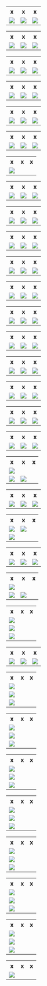 <table>
<tr>
<th>x</td>
<th>x</td>
<th>x</td>
</tr>

<tr>
<td valign="top">
<a href="./GoodPics/.">
<img src="./GoodPics/ThumbNails/.>"
</a>
</td>

<td valign="top">
<a href="./GoodPics/./Shop-Vac.jpg">
<img src="./GoodPics/ThumbNails/./Shop-Vac.jpg>"
</a>
</td>

<td valign="top">
<a href="./GoodPics/./Stove Model.jpg">
<img src="./GoodPics/ThumbNails/./Stove Model.jpg>"
</a>
</td>
</tr>
</table>

<table>
<tr>
<th>x</td>
<th>x</td>
<th>x</td>
</tr>

<tr>
<td valign="top">
<a href="./GoodPics/./T510.jpg">
<img src="./GoodPics/ThumbNails/./T510.jpg>"
</a>
</td>

<td valign="top">
<a href="./GoodPics/./Soiuthern-Kitchen-Electrical-2.png">
<img src="./GoodPics/ThumbNails/./Soiuthern-Kitchen-Electrical-2.png>"
</a>
</td>

<td valign="top">
<a href="./GoodPics/./Train.jpg">
<img src="./GoodPics/ThumbNails/./Train.jpg>"
</a>
</td>
</tr>
</table>

<table>
<tr>
<th>x</td>
<th>x</td>
<th>x</td>
</tr>

<tr>
<td valign="top">
<a href="./GoodPics/./Table-Saw.jpg">
<img src="./GoodPics/ThumbNails/./Table-Saw.jpg>"
</a>
</td>

<td valign="top">
<a href="./GoodPics/./Electrical-Supplies-2.jpg">
<img src="./GoodPics/ThumbNails/./Electrical-Supplies-2.jpg>"
</a>
</td>

<td valign="top">
<a href="./GoodPics/./.DS_Store">
<img src="./GoodPics/ThumbNails/./.DS_Store>"
</a>
</td>
</tr>
</table>

<table>
<tr>
<th>x</td>
<th>x</td>
<th>x</td>
</tr>

<tr>
<td valign="top">
<a href="./GoodPics/./StarField.jpg">
<img src="./GoodPics/ThumbNails/./StarField.jpg>"
</a>
</td>

<td valign="top">
<a href="./GoodPics/./Tool-Cabinet-1.jpg">
<img src="./GoodPics/ThumbNails/./Tool-Cabinet-1.jpg>"
</a>
</td>

<td valign="top">
<a href="./GoodPics/./Specialty-Pliers.jpg">
<img src="./GoodPics/ThumbNails/./Specialty-Pliers.jpg>"
</a>
</td>
</tr>
</table>

<table>
<tr>
<th>x</td>
<th>x</td>
<th>x</td>
</tr>

<tr>
<td valign="top">
<a href="./GoodPics/./Stero.jpg">
<img src="./GoodPics/ThumbNails/./Stero.jpg>"
</a>
</td>

<td valign="top">
<a href="./GoodPics/./Service-Panel.jpg">
<img src="./GoodPics/ThumbNails/./Service-Panel.jpg>"
</a>
</td>

<td valign="top">
<a href="./GoodPics/./Torch.jpg">
<img src="./GoodPics/ThumbNails/./Torch.jpg>"
</a>
</td>
</tr>
</table>

<table>
<tr>
<th>x</td>
<th>x</td>
<th>x</td>
</tr>

<tr>
<td valign="top">
<a href="./GoodPics/./rug.jpg">
<img src="./GoodPics/ThumbNails/./rug.jpg>"
</a>
</td>

<td valign="top">
<a href="./GoodPics/./BIke.jpg">
<img src="./GoodPics/ThumbNails/./BIke.jpg>"
</a>
</td>

<td valign="top">
<a href="./GoodPics/./Receiver.jpg">
<img src="./GoodPics/ThumbNails/./Receiver.jpg>"
</a>
</td>
</tr>
</table>

<table>
<tr>
<th>x</td>
<th>x</td>
<th>x</td>
</tr>

<tr>
<td valign="top">
<a href="./GoodPics/./Turntable.jpg">
<img src="./GoodPics/ThumbNails/./Turntable.jpg>"
</a>
</td>
</tr>
</table>

<table>
<tr>
<th>x</td>
<th>x</td>
<th>x</td>
</tr>

<tr>
<td valign="top">
<a href="./GoodPics/./Speakers.jpg">
<img src="./GoodPics/ThumbNails/./Speakers.jpg>"
</a>
</td>

<td valign="top">
<a href="./GoodPics/./Old-Putty.jpg">
<img src="./GoodPics/ThumbNails/./Old-Putty.jpg>"
</a>
</td>

<td valign="top">
<a href="./GoodPics/./Workmate.jpg">
<img src="./GoodPics/ThumbNails/./Workmate.jpg>"
</a>
</td>
</tr>
</table>

<table>
<tr>
<th>x</td>
<th>x</td>
<th>x</td>
</tr>

<tr>
<td valign="top">
<a href="./GoodPics/./Singer.jpg">
<img src="./GoodPics/ThumbNails/./Singer.jpg>"
</a>
</td>

<td valign="top">
<a href="./GoodPics/./Selectric.jpg">
<img src="./GoodPics/ThumbNails/./Selectric.jpg>"
</a>
</td>

<td valign="top">
<a href="./GoodPics/./Angel-Guide.jpg">
<img src="./GoodPics/ThumbNails/./Angel-Guide.jpg>"
</a>
</td>
</tr>
</table>

<table>
<tr>
<th>x</td>
<th>x</td>
<th>x</td>
</tr>

<tr>
<td valign="top">
<a href="./GoodPics/./Cassette.jpg">
<img src="./GoodPics/ThumbNails/./Cassette.jpg>"
</a>
</td>

<td valign="top">
<a href="./GoodPics/./Corn-Planter.jpg">
<img src="./GoodPics/ThumbNails/./Corn-Planter.jpg>"
</a>
</td>

<td valign="top">
<a href="./GoodPics/./Bolex-1.jpg">
<img src="./GoodPics/ThumbNails/./Bolex-1.jpg>"
</a>
</td>
</tr>
</table>

<table>
<tr>
<th>x</td>
<th>x</td>
<th>x</td>
</tr>

<tr>
<td valign="top">
<a href="./GoodPics/./Bolex-3.jpg">
<img src="./GoodPics/ThumbNails/./Bolex-3.jpg>"
</a>
</td>
 
<td valign="top">
<a href="./GoodPics/./Bolex-2.jpg">
<img src="./GoodPics/ThumbNails/./Bolex-2.jpg>"
</a>
</td>

<td valign="top">
<a href="./GoodPics/./Amp.jpg">
<img src="./GoodPics/ThumbNails/./Amp.jpg>"
</a>
</td>
</tr>
</table>

<table>
<tr>
<th>x</td>
<th>x</td>
<th>x</td>
</tr>

<tr>
<td valign="top">
<a href="./GoodPics/./Electrical- Supplies-1.jpg">
<img src="./GoodPics/ThumbNails/./Electrical- Supplies-1.jpg>"
</a>
</td>

<td valign="top">
<a href="./GoodPics/./Sansui.jpg">
<img src="./GoodPics/ThumbNails/./Sansui.jpg>"
</a>
</td>

<td valign="top">
<a href="./GoodPics/./Telescope-2.jpg">
<img src="./GoodPics/ThumbNails/./Telescope-2.jpg>"
</a>
</td>
</tr>
</table>

<table>
<tr>
<th>x</td>
<th>x</td>
<th>x</td>
</tr>

<tr>
<td valign="top">
<a href="./GoodPics/./Mac-Pro.jpg">
<img src="./GoodPics/ThumbNails/./Mac-Pro.jpg>"
</a>
</td>

<td valign="top">
<a href="./GoodPics/./Telescope-1.jpg">
<img src="./GoodPics/ThumbNails/./Telescope-1.jpg>"
</a>
</td>

<td valign="top">
<a href="./GoodPics/./Sony-CD.jpg">
<img src="./GoodPics/ThumbNails/./Sony-CD.jpg>"
</a>
</td>
</tr>
</table>

<table>
<tr>
<th>x</td>
<th>x</td>
<th>x</td>
</tr>

<tr>
<td valign="top">
<a href="./GoodPics/./Euphamia.jpg">
<img src="./GoodPics/ThumbNails/./Euphamia.jpg>"
</a>
</td>

<td valign="top">
<a href="./GoodPics/./Table.png">
<img src="./GoodPics/ThumbNails/./Table.png>"
</a>
</td>

<td valign="top">
<a href="./GoodPics/./goodpics.md">
<img src="./GoodPics/ThumbNails/./goodpics.md>"
</a>
</td>
</tr>
</table>

<table>
<tr>
<th>x</td>
<th>x</td>
<th>x</td>
</tr>

<tr>
<td valign="top">
<a href="./GoodPics/./Voice-Data.jpg">
<img src="./GoodPics/ThumbNails/./Voice-Data.jpg>"
</a>
</td>

<td valign="top">
<a href="./GoodPics/./Bernina.jpg">
<img src="./GoodPics/ThumbNails/./Bernina.jpg>"
</a>
</td>

<td valign="top">
<a href="./GoodPics/./ThumbNails">
<img src="./GoodPics/ThumbNails/./ThumbNails>"
</a>
</td>
</tr>
</table>

<table>
<tr>
<th>x</td>
<th>x</td>
<th>x</td>
</tr>

<tr>
<td valign="top">
<a href="./GoodPics/./ThumbNails/Shop-Vac.jpg">
<img src="./GoodPics/ThumbNails/./ThumbNails/Shop-Vac.jpg>"
</a>
</td>

<td valign="top">
<a href="./GoodPics/./ThumbNails/T510.jpg">
<img src="./GoodPics/ThumbNails/./ThumbNails/T510.jpg>"
</a>
</td>

<td valign="top">
<a href="./GoodPics/./ThumbNails/Train.jpg">
<img src="./GoodPics/ThumbNails/./ThumbNails/Train.jpg>"
</a>
</td>
</tr>
</table>

<table>
<tr>
<th>x</td>
<th>x</td>
<th>x</td>
</tr>

<tr>
<td valign="top">
<a href="./GoodPics/./ThumbNails/Table-Saw.jpg">
<img src="./GoodPics/ThumbNails/./ThumbNails/Table-Saw.jpg>"
</a>
</td>

<td valign="top">
<a href="./GoodPics/./ThumbNails/Tool-Cabinet-1.jpg">
<img src="./GoodPics/ThumbNails/./ThumbNails/Tool-Cabinet-1.jpg>"
</a>
</td>

<td valign="top">
<a href="./GoodPics/./ThumbNails/Torch.jpg">
<img src="./GoodPics/ThumbNails/./ThumbNails/Torch.jpg>"
</a>
</td>
</tr>
</table>

<table>
<tr>
<th>x</td>
<th>x</td>
<th>x</td>
</tr>

<tr>
<td valign="top">
<a href="./GoodPics/./ThumbNails/BIke.jpg">
<img src="./GoodPics/ThumbNails/./ThumbNails/BIke.jpg>"
</a>
</td>

<td valign="top">
<a href="./GoodPics/./ThumbNails/Singer.jpg">
<img src="./GoodPics/ThumbNails/./ThumbNails/Singer.jpg>"
</a>
</td>

<td valign="top">
<a href="./GoodPics/./ThumbNails/Mac-Pro.jpg">
<img src="./GoodPics/ThumbNails/./ThumbNails/Mac-Pro.jpg>"
</a>
</td>
</tr>
</table>

<table>
<tr>
<th>x</td>
<th>x</td>
<th>x</td>
</tr>

<tr>
<td valign="top">
<a href="./GoodPics/./ThumbNails/Telescope-1.jpg">
<img src="./GoodPics/ThumbNails/./ThumbNails/Telescope-1.jpg>"
</a>
</td>


<tr>
<td valign="top">
<a href="./GoodPics/./ThumbNails/Table.png">
<img src="./GoodPics/ThumbNails/./ThumbNails/Table.png>"
</a>
</td>

<td valign="top">
<a href="./GoodPics/./ThumbNails/Bernina.jpg">
<img src="./GoodPics/ThumbNails/./ThumbNails/Bernina.jpg>"
</a>
</td>
</tr>
</table>

<table>
<tr>
<th>x</td>
<th>x</td>
<th>x</td>
</tr>

<tr>
<td valign="top">
<a href="./GoodPics/./ThumbNails/Torch-2.jpg">
<img src="./GoodPics/ThumbNails/./ThumbNails/Torch-2.jpg>"
</a>
</td>

<td valign="top">
<a href="./GoodPics/./Torch-2.jpg">
<img src="./GoodPics/ThumbNails/./Torch-2.jpg>"
</a>
</td>

<td valign="top">
<a href="./GoodPics/Amp.jpg">
<img src="./GoodPics/ThumbNails/Amp.jpg>"
</a>
</td>
</tr>
</table>

<table>
<tr>
<th>x</td>
<th>x</td>
<th>x</td>
</tr>

<tr>
<td valign="top">
<a href="./GoodPics/Angel-Guide.jpg">
<img src="./GoodPics/ThumbNails/Angel-Guide.jpg>"
</a>
</td>

<td valign="top">
<a href="./GoodPics/BIke.jpg">
<img src="./GoodPics/ThumbNails/BIke.jpg>"
</a>
</td>


<tr>
<td valign="top">
<a href="./GoodPics/Bernina.jpg">
<img src="./GoodPics/ThumbNails/Bernina.jpg>"
</a>
</td>
</tr>
</table>

<table>
<tr>
<th>x</td>
<th>x</td>
<th>x</td>
</tr>

<tr>
<td valign="top">
<a href="./GoodPics/Bolex-1.jpg">
<img src="./GoodPics/ThumbNails/Bolex-1.jpg>"
</a>
</td>

<td valign="top">
<a href="./GoodPics/Bolex-2.jpg">
<img src="./GoodPics/ThumbNails/Bolex-2.jpg>"
</a>
</td>

<td valign="top">
<a href="./GoodPics/Bolex-3.jpg">
<img src="./GoodPics/ThumbNails/Bolex-3.jpg>"
</a>
</td>
</tr>
</table>

<table>
<tr>
<th>x</td>
<th>x</td>
<th>x</td>
</tr>

<tr>
<td valign="top">
<a href="./GoodPics/Cassette.jpg">
<img src="./GoodPics/ThumbNails/Cassette.jpg>"
</a>
</td>

<tr>
<td valign="top">
<a href="./GoodPics/Corn-Planter.jpg">
<img src="./GoodPics/ThumbNails/Corn-Planter.jpg>"
</a>
</td>

<td valign="top">
<a href="./GoodPics/Electrical- Supplies-1.jpg">
<img src="./GoodPics/ThumbNails/Electrical- Supplies-1.jpg>"
</a>
</td>
</tr>
</table>

<table>
<tr>
<th>x</td>
<th>x</td>
<th>x</td>
</tr>

<tr>
<td valign="top">
<a href="./GoodPics/Electrical-Supplies-2.jpg">
<img src="./GoodPics/ThumbNails/Electrical-Supplies-2.jpg>"
</a>
</td>


<tr>
<td valign="top">
<a href="./GoodPics/Euphamia.jpg">
<img src="./GoodPics/ThumbNails/Euphamia.jpg>"
</a>
</td>


<tr>
<td valign="top">
<a href="./GoodPics/Mac-Pro.jpg">
<img src="./GoodPics/ThumbNails/Mac-Pro.jpg>"
</a>
</td>
</tr>
</table>

<table>
<tr>
<th>x</td>
<th>x</td>
<th>x</td>
</tr>

<tr>
<td valign="top">
<a href="./GoodPics/Old-Putty.jpg">
<img src="./GoodPics/ThumbNails/Old-Putty.jpg>"
</a>
</td>

<td valign="top">
<a href="./GoodPics/Receiver.jpg">
<img src="./GoodPics/ThumbNails/Receiver.jpg>"
</a>
</td>

<td valign="top">
<a href="./GoodPics/Sansui.jpg">
<img src="./GoodPics/ThumbNails/Sansui.jpg>"
</a>
</td>
</tr>
</table>

<table>
<tr>
<th>x</td>
<th>x</td>
<th>x</td>
</tr>

<tr>
<td valign="top">
<a href="./GoodPics/Selectric.jpg">
<img src="./GoodPics/ThumbNails/Selectric.jpg>"
</a>
</td>


<tr>
<td valign="top">
<a href="./GoodPics/Service-Panel.jpg">
<img src="./GoodPics/ThumbNails/Service-Panel.jpg>"
</a>
</td>


<tr>
<td valign="top">
<a href="./GoodPics/Shop-Vac.jpg">
<img src="./GoodPics/ThumbNails/Shop-Vac.jpg>"
</a>
</td>
</tr>
</table>

<table>
<tr>
<th>x</td>
<th>x</td>
<th>x</td>
</tr>

<tr>
<td valign="top">
<a href="./GoodPics/Singer.jpg">
<img src="./GoodPics/ThumbNails/Singer.jpg>"
</a>
</td>


<tr>
<td valign="top">
<a href="./GoodPics/Sony-CD.jpg">
<img src="./GoodPics/ThumbNails/Sony-CD.jpg>"
</a>
</td>


<tr>
<td valign="top">
<a href="./GoodPics/Speakers.jpg">
<img src="./GoodPics/ThumbNails/Speakers.jpg>"
</a>
</td>
</tr>
</table>

<table>
<tr>
<th>x</td>
<th>x</td>
<th>x</td>
</tr>

<tr>
<td valign="top">
<a href="./GoodPics/Specialty-Pliers.jpg">
<img src="./GoodPics/ThumbNails/Specialty-Pliers.jpg>"
</a>
</td>


<tr>
<td valign="top">
<a href="./GoodPics/StarField.jpg">
<img src="./GoodPics/ThumbNails/StarField.jpg>"
</a>
</td>


<tr>
<td valign="top">
<a href="./GoodPics/Stero.jpg">
<img src="./GoodPics/ThumbNails/Stero.jpg>"
</a>
</td>
</tr>
</table>

<table>
<tr>
<th>x</td>
<th>x</td>
<th>x</td>
</tr>

<tr>
<td valign="top">
<a href="./GoodPics/Stove Model.jpg">
<img src="./GoodPics/ThumbNails/Stove Model.jpg>"
</a>
</td>


<tr>
<td valign="top">
<a href="./GoodPics/T510.jpg">
<img src="./GoodPics/ThumbNails/T510.jpg>"
</a>
</td>


<tr>
<td valign="top">
<a href="./GoodPics/Table-Saw.jpg">
<img src="./GoodPics/ThumbNails/Table-Saw.jpg>"
</a>
</td>
</tr>
</table>

<table>
<tr>
<th>x</td>
<th>x</td>
<th>x</td>
</tr>

<tr>
<td valign="top">
<a href="./GoodPics/Telescope-1.jpg">
<img src="./GoodPics/ThumbNails/Telescope-1.jpg>"
</a>
</td>


<tr>
<td valign="top">
<a href="./GoodPics/Telescope-2.jpg">
<img src="./GoodPics/ThumbNails/Telescope-2.jpg>"
</a>
</td>


<tr>
<td valign="top">
<a href="./GoodPics/Tool-Cabinet-1.jpg">
<img src="./GoodPics/ThumbNails/Tool-Cabinet-1.jpg>"
</a>
</td>
</tr>
</table>

<table>
<tr>
<th>x</td>
<th>x</td>
<th>x</td>
</tr>

<tr>
<td valign="top">
<a href="./GoodPics/Torch-2.jpg">
<img src="./GoodPics/ThumbNails/Torch-2.jpg>"
</a>
</td>


<tr>
<td valign="top">
<a href="./GoodPics/Torch.jpg">
<img src="./GoodPics/ThumbNails/Torch.jpg>"
</a>
</td>


<tr>
<td valign="top">
<a href="./GoodPics/Train.jpg">
<img src="./GoodPics/ThumbNails/Train.jpg>"
</a>
</td>
</tr>
</table>

<table>
<tr>
<th>x</td>
<th>x</td>
<th>x</td>
</tr>

<tr>
<td valign="top">
<a href="./GoodPics/Turntable.jpg">
<img src="./GoodPics/ThumbNails/Turntable.jpg>"
</a>
</td>


<tr>
<td valign="top">
<a href="./GoodPics/Voice-Data.jpg">
<img src="./GoodPics/ThumbNails/Voice-Data.jpg>"
</a>
</td>


<tr>
<td valign="top">
<a href="./GoodPics/Workmate.jpg">
<img src="./GoodPics/ThumbNails/Workmate.jpg>"
</a>
</td>
</tr>
</table>

<table>
<tr>
<th>x</td>
<th>x</td>
<th>x</td>
</tr>

<tr>
<td valign="top">
<a href="./GoodPics/rug.jpg">
<img src="./GoodPics/ThumbNails/rug.jpg>"
</a>
</td>
</tr>
</table>

